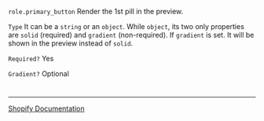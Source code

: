 `role.primary_button` Render the 1st pill in the preview.

`Type` It can be a `string` or an `object`. While `object`, its two only properties are `solid` (required) and `gradient` (non-required). If `gradient` is set. It will be shown in the preview instead of `solid`.

`Required?` Yes

`Gradient?` Optional


#

---

[Shopify Documentation](https://shopify.dev/docs/themes/architecture/settings/input-settings#role)
